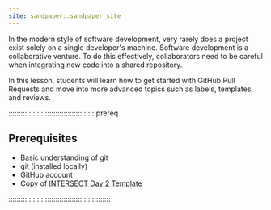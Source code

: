 ```yaml
---
site: sandpaper::sandpaper_site
---
```


In the modern style of software development, very rarely does a project exist
solely on a single developer's machine. Software development is a collaborative
venture. To do this effectively, collaborators
need to be careful when integrating new code into a shared repository.

In this lesson, students will learn how to get started with GitHub Pull Requests
and move into more advanced topics such as labels, templates, and
reviews.

::::::::::::::::::::::::::::::::::::::::::  prereq

## Prerequisites

* Basic understanding of git
* git (installed locally)
* GitHub account
* Copy of [INTERSECT Day 2 Template](https://github.com/INTERSECT-training/intersect-training-day2)

::::::::::::::::::::::::::::::::::::::::::::::::::
